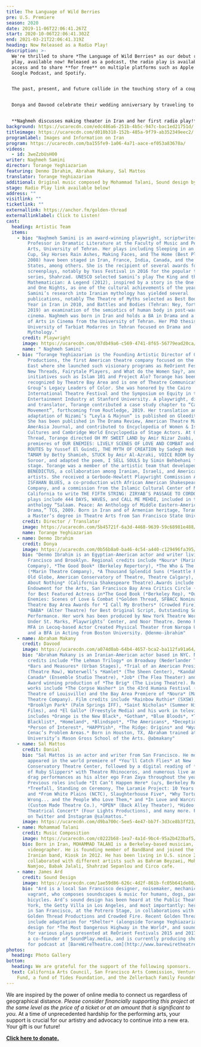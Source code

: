```yaml
---
title: The Language of Wild Berries
pre: U.S. Premiere
season: 2020
date: 2019-11-06T22:06:41.267Z
start: 2020-10-06T22:06:41.302Z
end: 2021-03-21T22:06:41.319Z
heading: Now Released as a Radio Play!
description: >-
  We're thrilled to share *The Language of Wild Berries* as our debut radio
  play, available now! Released as a podcast, the radio play is available to
  access and to share **for free** on multiple platforms such as Apple Podcast,
  Google Podcast, and Spotify. 


  The past, present, and future collide in the touching story of a couple’s annual road trips to the Caspian Sea and the mysterious stranger following them. **Naghmeh Samini**’s play is a rare glimpse into the lives of contemporary Iranians, as well as her first English language production in the United States.


  Donya and Davood celebrate their wedding anniversary by traveling to the same sea side town where they spent their honeymoon. But on this trip, their 10th anniversary, a mysterious young man is following them. Who is he? What does he want? Trying to solve the mystery of the young man throws Donya and Davood into a time warp recalling their past nine anniversary trips. They remember what they have forgotten. But will that be enough to save their marriage?


  **Naghmeh discusses making theater in Iran and her first radio play!**
background: https://ucarecdn.com/edc486a6-251b-4b5c-947c-bac1ed21751d/
titleimage: https://ucarecdn.com/d010b318-152b-485a-9f79-ab352349eec2/
programlabel: Images and Information on Iran
program: https://ucarecdn.com/ba155fe9-1a06-4a71-aace-ef053a83678a/
videos:
  - id: 3weZzbUsH00
writer: Naghmeh Samini
director: Torange Yeghiazarian
featuring: Denmo Ibrahim, Abraham Makany, Sal Mattos
translator: Torange Yeghiazarian
additional: Original music composed by Mohammad Talani, Sound design by James Ard
stage: Radio Play link available below!
address: ""
visitlink: ""
ticketlink: ""
externallink: https://anchor.fm/golden-thread
externallinklabel: Click to Listen!
cast:
  heading: Artistic Team
  items:
    - bio: "Naghmeh Samini is an award-winning playwright, scriptwriter and Assistant
        Professor in Dramatic Literature at the Faculty of Music and Performing
        Arts, University of Tehran. Her plays including Sleeping in an Empty
        Cup, Sky Horses Rain Ashes, Making Faces, and The Home (Best Playwright,
        2008) have been staged in Iran, France, India, Canada, and the United
        States, among others. She is the recipient of several awards for her
        screenplays, notably by Yass Festival in 2016 for the popular television
        series, Shahrzad. UNESCO selected Samini’s play The King and the
        Mathematician: A Legend (2012), inspired by a story in the One Thousand
        and One Nights, as one of the cultural achievements of the year.
        Samini’s research into Iranian mythology has yielded several
        publications, notably The Theatre of Myths selected as Best Book of the
        Year in Iran in 2010, and Battles and Bodies (Tehran: Ney, forthcoming
        2019) an examination of the semiotics of human body in post-war Japanese
        cinema. Naghmeh was born in Iran and holds a BA in Drama and a Masters
        of Arts in Cinema from the University of Tehran. Her PhD thesis at the
        University of Tarbiat Modarres in Tehran focused on Drama and
        Mythology."
      credit: Playwright
      image: https://ucarecdn.com/07db49a6-c569-4741-8f65-56779ead20ca/
      name: " Naghmeh Samini"
    - bio: "Torange Yeghiazarian is the Founding Artistic Director of Golden Thread
        Productions, the first American theatre company focused on the Middle
        East where she launched such visionary programs as ReOrient Festival,
        New Threads, Fairytale Players, and What do the Women Say?, and timely
        initiatives such as Islam 101 and Project Alo? Torange has been
        recognized by Theatre Bay Area and is one of Theatre Communication
        Group’s Legacy Leaders of Color. She was honored by the Cairo
        International Theatre Festival and the Symposium on Equity in the
        Entertainment Industry at Stanford University. A playwright, director,
        and translator, Torange contributed a case study chapter to “Casting a
        Movement”, forthcoming from Routledge, 2019. Her translation and stage
        adaptation of Nizami’s “Leyla & Majnun” is published on Gleeditions.com.
        She has been published in The Drama Review, American Theatre Magazine,
        AmerAsia Journal, and contributed to Encyclopedia of Women & Islamic
        Cultures and Cambridge World Encyclopedia of Stage Actors. At Golden
        Thread, Torange directed OH MY SWEET LAND by Amir Nizar Zuabi, and the
        premieres of OUR ENEMIES: LIVELY SCENES OF LOVE AND COMBAT and SCENIC
        ROUTES by Yussef El Guindi, THE MYTH OF CREATION by Sadegh Hedayat,
        TAMAM by Betty Shamieh, STUCK by Amir Al-Azraki, VOICE ROOM by Reza
        Soroor, and adapted the poem, I SELL SOULS by Simin Behbehani for the
        stage. Torange was a member of the artistic team that developed
        BENEDICTUS, a collaboration among Iranian, Israeli, and American
        artists. She received a Gerbode-Hewlett Playwright Commission Award for
        ISFAHAN BLUES, a co-production with African American Shakespeare
        Company, and a commission from the Islamic Cultural Center of Northern
        California to write THE FIFTH STRING: ZIRYAB’S PASSAGE TO CORDOBA. Other
        plays include 444 DAYS, WAVES, and CALL ME MEHDI, included in the
        anthology “Salaam. Peace: An Anthology of Middle Eastern-American
        Drama,” TCG, 2009. Born in Iran and of Armenian heritage, Torange holds
        a Master’s degree in Theatre Arts from San Francisco State University."
      credit: Director / Translator
      image: https://ucarecdn.com/5b45721f-6a3d-4468-9639-59c68981e488/-/crop/2968x3264/1079,0/-/preview/
      name: Torange Yeghiazarian
    - name: Denmo Ibrahim
      credit: Donya
      image: https://ucarecdn.com/0b56b8a0-ba46-4c54-a440-c129496fa395/
      bio: "Denmo Ibrahim is an Egyptian-American actor and writer living in San
        Francisco and Brooklyn. Regional credits include *Noura* (Marin Theatre
        Company), *The Good Book* (Berkeley Repertory), *The Who & The What
        (*Marin Theatre Company), *A Thousand Splendid Suns (*Seattle Rep, The
        Old Globe, American Conservatory of Theatre, Theatre Calgary), *Much Ado
        About Nothing* (California Shakespeare Theatre).Awards include National
        Endowment for the Arts, San Francisco Bay Area Critics Circle (SFBATCC)
        for Best Featured Actress in*The Good Book (*Berkeley Rep), *Our
        Enemies: Scenes of Love & Combat (*Golden Thread, SFBACC Nomination) and
        Theatre Bay Area Awards for *I Call My Brothers* (Crowded Fire) and
        *BABA* (Alter Theatre) for Best Original Script, Outstanding Solo
        Performance. Her work has been produced by New York Theatre Workshop,
        Under St. Marks, Playwrights’ Center, and Noor Theatre. Denmo holds an
        MFA in Lecoq-based Actor Created Physical Theater from Naropa University
        and a BFA in Acting from Boston University. @denmo-ibrahim"
    - name: Abraham Makany
      credit: Davood
      image: https://ucarecdn.com/a074d0ab-64b4-4657-bca2-ba112fa91a64/
      bio: "Abraham Makany is an Iranian-American actor based in NYC. New York theatre
        credits include *The Lehman Trilogy* on Broadway (Nederlander Theatre),
        *Bars and Measures* (Urban Stages), *Trial of an American President*
        (Theatre Row), Waterwell’s *Hamlet* (The Sheen Center), *Kandahar to
        Canada* (Ensemble Studio Theatre), *Job* (The Flea Theater) and the Obie
        Award winning production of *The Brig* (The Living Theatre). Regional
        works include *The Corpse Washer* in the 43rd Humana Festival (Actors
        Theatre of Louisville) and the Bay Area Premiere of *Noura* (Marin
        Theatre Company). Film credits include *Rainbow Ruthie* (SXSW),
        *Brooklyn Park* (Palm Springs IFF), *Saint Nicholas* (Summer Hill
        Films), and *El Gallo* (Freestyle Media) and his work in television
        includes *Orange is the New Black*, *Gotham*, *Blue Bloods*, *The
        Blacklist*, *Homeland*, *Blindspot*, *The Americans*, *Deception*,
        *Person of Interest*, *HAPPYish*, *The Ridge: Origins* and *Wyatt
        Cenac’s Problem Areas.* Born in Houston, TX, Abraham trained at Rutgers
        University’s Mason Gross School of the Arts. @abmakany"
    - name: Sal Mattos
      credit: Danial
      bio: "Sal Mattos is an actor and writer from San Francisco. He most recently
        appeared in the world premiere of *You'll Catch Flies* at New
        Conservatory Theatre Center, followed by a digital reading of *The Death
        of Ruby Slippers* with Theatre Rhinoceros, and numerous live and digital
        drag performances as his alter ego Fran Zaya throughout the year.
        Previous roles include *It Can’t Happen Here* (u/s, Berkeley Rep),
        *Treefall, Standing on Ceremony, The Laramie Project: 10 Years Later,*
        and *From White Plains (NCTC), Slaughterhouse Five*, *Why Torture is
        Wrong... and the People Who Love Them,* and *In Love and Warcraft*
        (Custom Made Theatre Co.), *OPEN* (Back Alley Theater), *Hideo: A
        Theatrical Concert* (Four Lights Productions), and many more. Follow him
        on Twitter and Instagram @salmattos."
      image: https://ucarecdn.com/d9ba700c-5ee5-4e47-bb7f-3d3ce8b3ff23/
    - name: Mohammad Talani
      credit: Music Composition
      image: https://ucarecdn.com/c0222b68-1ea7-4a1d-9bc4-95a2b423baf5/
      bio: Born in Iran, MOHAMMAD TALANI is a Berkeley-based musician, actor, and
        videographer. He is founding member of BandBand and joined the indie
        Iranian band, Kiosk in 2012. He has been living in U.S. since 2010 and
        collaborated with different artists such as Bahram Beyzaei, Mohsen
        Namjoo, Babak Jalali, Shahrzad Sepanlou and Circo cafe.
    - name: James Ard
      credit: Sound Design
      image: https://ucarecdn.com/1ae59d86-626c-4d2f-861b-fc05b641de80/
      bio: "Ard is a local San Francisco designer, noisemaker, mechanic, and theatre
        vagrant, who composes soundscapes & music for humans, dogs, parrots, and
        bicycles. Ard’s sound design has been heard at the Public Theater in New
        York, the Getty Villa in Los Angeles, and most importantly: here at home
        in San Francisco, at the Potrero Stage, in collaborations with both
        Golden Thread Productions and Crowded Fire. Recent Golden Thread credits
        include adaptation for *Shelter* (alongside Torange Yeghiazarian), sound
        design for *The Most Dangerous Highway in the World*, and sound design
        for various plays presented at ReOrient Festivals 2015 and 2017. Ard is
        a co-founder of SoundPlay.media, and is currently producing short plays
        for podcast at [BareWireTheatre.com](http://www.barewiretheatre.com)."
photos:
  heading: Photo Gallery
bottom:
  heading: We are grateful for the support of the following sponsors.
  text: California Arts Council, San Francisco Arts Commission, Venturous Theater
    Fund, a fund of Tides Foundation, and the Zellerbach Family Foundation
---
```

We are inspired by the power of online media to connect us regardless of geographical distance. *Please consider financially supporting this project at the same level as the price of a ticket or at an amount that is significant to you*. At a time of unprecedented hardship for the performing arts, your support is crucial for our artistry and advocacy to continue into a new era. Your gift is our future!

**[Click here to donate.](https://goldenthread.org/donate/)**